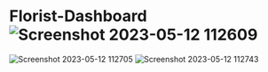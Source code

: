 # Florist-Dashboard![Screenshot 2023-05-12 112609](https://github.com/Onew1ng/Florist-Dashboard/assets/126467707/a88c29fd-75aa-4f3d-b1c8-b31a789c4913)
![Screenshot 2023-05-12 112705](https://github.com/Onew1ng/Florist-Dashboard/assets/126467707/665e7969-adfe-4e53-a734-015a50c6ccef)
![Screenshot 2023-05-12 112743](https://github.com/Onew1ng/Florist-Dashboard/assets/126467707/45ab6c61-66a8-4ff7-9261-6e3267a1d30b)
